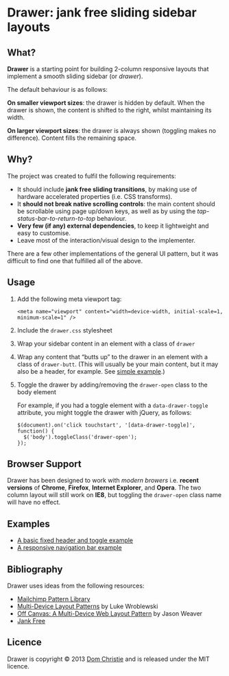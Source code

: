 # Drawer: jank free sliding sidebar layouts

## What?

**Drawer** is a starting point for building 2-column responsive layouts that implement a smooth sliding sidebar (or _drawer_).

The default behaviour is as follows:

**On smaller viewport sizes**: the drawer is hidden by default. When the drawer is shown, the content is shifted to the right, whilst maintaining its width.

**On larger viewport sizes**: the drawer is always shown (toggling makes no difference). Content fills the remaining space.

## Why?

The project was created to fulfil the following requirements:

*   It should include **jank free sliding transitions**, by making use of hardware accelerated properties (i.e. CSS transforms).
*   It **should not break native scrolling controls**: the main content should be scrollable using page up/down keys, as well as by using the _tap-status-bar-to-return-to-top_ behaviour.
*   **Very few (if any) external dependencies**, to keep it lightweight and easy to customise.
*   Leave most of the interaction/visual design to the implementer.

There are a few other implementations of the general UI pattern, but it was difficult to find one that fulfilled all of the above.

## Usage

1.  Add the following meta viewport tag:

        <meta name="viewport" content="width=device-width, initial-scale=1, minimum-scale=1" />

2.  Include the `drawer.css` stylesheet
3.  Wrap your sidebar content in an element with a class of `drawer`
4.  Wrap any content that “butts up” to the drawer in an element with a class of `drawer-butt`. (This will usually be your main content, but it may also be a header, for example. See [simple example](examples/simple.html).)
5.  Toggle the drawer by adding/removing the `drawer-open` class to the body element

    For example, if you had a toggle element with a `data-drawer-toggle` attribute, you might toggle the drawer with jQuery, as follows:

        $(document).on('click touchstart', '[data-drawer-toggle]', function() {
          $('body').toggleClass('drawer-open');
        });

## Browser Support

Drawer has been designed to work with _modern browers_ i.e. **recent versions** of **Chrome**, **Firefox**, **Internet Explorer**, and **Opera**. The two column layout will still work on **IE8**, but toggling the `drawer-open` class name will have no effect.

## Examples

*   [A basic fixed header and toggle example](/examples/simple.html)
*   [A responsive navigation bar example](/examples/navigation.html)

## Bibliography

Drawer uses ideas from the following resources:

*   [Mailchimp Pattern Library](http://ux.mailchimp.com/patterns)
*   [Multi-Device Layout Patterns](http://www.lukew.com/ff/entry.asp?1514) by Luke Wroblewski
*   [Off Canvas: A Multi-Device Web Layout Pattern](http://jasonweaver.name/lab/offcanvas/) by Jason Weaver
*   [Jank Free](http://jankfree.org/)

## Licence

Drawer is copyright © 2013 [Dom Christie](http://domchristie.co.uk) and is released under the MIT licence.